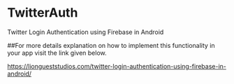 # TwitterAuth
Twitter Login Authentication using Firebase in Android

##For more details explanation on how to implement this functionality in your app visit the link given below.

https://liongueststudios.com/twitter-login-authentication-using-firebase-in-android/
